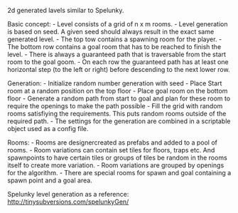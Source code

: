 2d generated lavels similar to Spelunky.

Basic concept:
	- Level consists of a grid of n x m rooms.
	- Level generation is based on seed. A given seed should always result in the exact same 	generated level.
	- The top tow contains a spawning room for the player.
	- The bottom row contains a goal room that has to be reached to finish the level.
 	- There is always a guaranteed path that is traversable from the start room to the goal goom.
 	- On each row the guaranteed path has at least one horizontal step (to the left or right) before descending to the next lower row.

Generation:
 	- Initialize random number generation with seed
	- Place Start room at a random position on the top floor
	- Place goal room on the bottom floor
 	- Generate a random path from start to goal and plan for these room to require the openings to make the path possible
 	- Fill the grid with random rooms satisfiying the requirements. This puts random rooms 	outside of the required path.
	- The settings for the generation are combined in a scriptable object used as a config file.

Rooms:
 	- Rooms are designercreated as prefabs and added to a pool of rooms.
	- Room variations can contain set tiles for floors, traps etc. And spawnpoints to have certain tiles or groups of tiles be random in the rooms itself to create more variation.
	- Room variations are grouped by openings for the algorithm.
	- There are special rooms for spawn and goal containing a spawn point and a goal area.

Spelunky level generation as a reference:
	http://tinysubversions.com/spelunkyGen/
